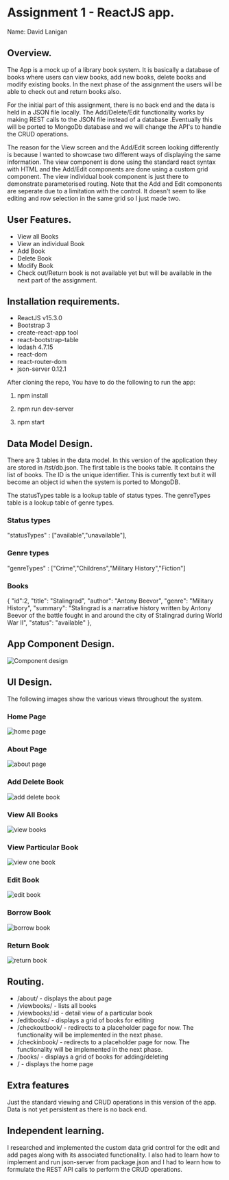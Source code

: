 # Assignment 1 - ReactJS app.

Name: David Lanigan

## Overview.
The App is a mock up of a library book system. It is basically a database of books where users can view books, add new books, delete books and modify existing books. In the next phase of the assignment the users will be able to check out and return books also.

For the initial part of this assignment, there is no back end and the data is held in a JSON file locally. The Add/Delete/Edit functionality works by making REST calls to the JSON file instead of a database .Eventually this will be ported to MongoDb database and we will change the API's to handle the CRUD operations.

The reason for the View screen and the Add/Edit screen looking differently is because I wanted to showcase two different ways of displaying the same information. The view component is done using the standard react syntax with HTML and the Add/Edit components are done using a custom grid component. The view individual book component is just there to demonstrate parameterised routing. Note that the Add and Edit components are seperate due to a limitation with the control. It doesn't seem to like editing and row selection in the same grid so I just made two.

## User Features.

 + View all Books
 + View an individual Book
 + Add Book
 + Delete Book
 + Modify Book
 + Check out/Return book is not available yet but will be available in the next part of the assignment.

## Installation requirements.

+ ReactJS v15.3.0
+ Bootstrap 3
+ create-react-app tool
+ react-bootstrap-table
+ lodash 4.7.15
+ react-dom
+ react-router-dom
+ json-server 0.12.1

After cloning the repo, You have to do the following to run the app:

1) npm install

2) npm run dev-server

3) npm start

## Data Model Design.

There are 3 tables in the data model. In this version of the application they are stored in /tst/db.json.
The first table is the books table. It contains the list of books. The ID is the unique identifier. This is currently text but it will become an object id when the system is ported to MongoDB.

The statusTypes table is a lookup table of status types.
The genreTypes table is a lookup table of genre types.

### Status types
"statusTypes" : ["available","unavailable"],

### Genre types
"genreTypes" :  ["Crime","Childrens","Military History","Fiction"]

### Books
{
    "id":2,
    "title": "Stalingrad",
    "author": "Antony Beevor",
    "genre": "Military History",
    "summary": "Stalingrad is a narrative history written by Antony Beevor of the battle fought in and around the city of Stalingrad during World War II",
    "status": "available"
},

## App Component Design.

![Component design][image9]

## UI Design.

The following images show the various views throughout the system.
### Home Page
![home page][image1]
### About Page
![about page][image2]
### Add Delete Book
![add delete book][image3]
### View All Books
![view books][image4]
### View Particular Book
![view one book][image8]
### Edit Book
![edit book][image5]
### Borrow Book
![borrow book][image6]
### Return Book
![return book][image7]

## Routing.
+ /about/ - displays the about page
+ /viewbooks/ - lists all books
+ /viewbooks/:id - detail view of a particular book
+ /editbooks/ - displays a grid of books for editing
+ /checkoutbook/ - redirects to a placeholder page for now. The functionality will be implemented in the next phase.
+ /checkinbook/ - redirects to a placeholder page for now. The functionality will be implemented in the next phase.
+ /books/ - displays a grid of books for adding/deleting
+ / - displays the home page

## Extra features

Just the standard viewing and CRUD operations in this version of the app. Data is not yet persistent as there is no back end.

## Independent learning.

I researched and implemented the custom data grid control for the edit and add pages along with its associated functionality.
I also had to learn how to implement and run json-server from package.json and I had to learn how to formulate the REST API calls to perform the CRUD operations.

[image1]: ./homepage.png
[image2]: ./about.png
[image3]: ./addDeletebook.png
[image4]: ./viewbooks.png
[image5]: ./editbook.png
[image6]: ./borrowbook.png
[image7]: ./returnbook.png
[image8]: ./viewonebook.png
[image9]: ./flow.png
